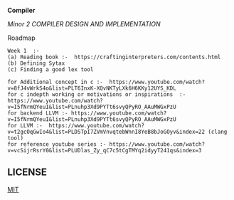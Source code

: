 **Compiler**

*Minor 2 COMPILER DESIGN AND IMPLEMENTATION*

Roadmap
```
Week 1  :-
(a) Reading book :-  https://craftinginterpreters.com/contents.html
(b) Defining Sytax
(c) Finding a good lex tool
```   
```
for Additional concept in c :-  https://www.youtube.com/watch?v=8fJ4vWrkS4o&list=PLT6InxK-XQvNKTyLXk6H6KKy12UYS_KDL
for c indepth working or motivations or inspirations  :- https://www.youtube.com/watch?v=I5fNrmQYeuI&list=PLnuhp3Xd9PYTt6svyQPyRO_AAuMWGxPzU
for backend LLVM :- https://www.youtube.com/watch?v=I5fNrmQYeuI&list=PLnuhp3Xd9PYTt6svyQPyRO_AAuMWGxPzU
for LLVM :-  https://www.youtube.com/watch?v=t2gcOqGwIo4&list=PLDSTpI7ZVmVnvqtebWnnI8YeB8bJoGOyv&index=22 (clang tool)
for reference youtube series :- https://www.youtube.com/watch?v=vcSijrRsrY0&list=PLUDlas_Zy_qC7c5tCgTMYq2idyyT241qs&index=3
```
## LICENSE
[MIT](https://github.com/MohdXHassan/Compiler?tab=MIT-1-ov-file)
